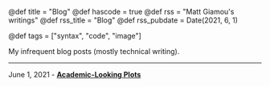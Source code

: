 @def title = "Blog"
@def hascode = true
@def rss = "Matt Giamou's writings"
@def rss_title = "Blog"
@def rss_pubdate = Date(2021, 6, 1)

@def tags = ["syntax", "code", "image"]

My infrequent blog posts (mostly technical writing).

---

June 1, 2021 - [**Academic-Looking Plots**](/pages/academic-looking_plots)

<!--- December 31, 2021 - [**Create Pumpkin Stencils with Julia**](/pages/pumpkin_stencils) -->

